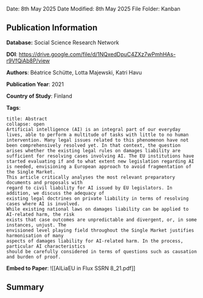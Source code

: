 Date: 8th May 2025
Date Modified: 8th May 2025
File Folder: Kanban
## Publication Information

**Database:** Social Science Research Network

**DOI**: https://drive.google.com/file/d/1NQxedDpuC4ZXz7wPmhHAs-r9VfQiAb8P/view

**Authors**: Béatrice Schütte, Lotta Majewski, Katri Havu

**Publication Year**: 2021

**Country of Study**: Finland

**Tags**: 

```ad-abstract
title: Abstract
collapse: open
Artificial intelligence (AI) is an integral part of our everyday lives, able to perform a multitude of tasks with little to no human intervention. Many legal issues related to this phenomenon have not been comprehensively resolved yet. In that context, the question arises whether the existing legal rules on damages liability are sufficient for resolving cases involving AI. The EU institutions have started evaluating if and to what extent new legislation regarding AI is needed, envisioning a European approach to avoid fragmentation of the Single Market.
This article critically analyses the most relevant preparatory documents and proposals with
regard to civil liability for AI issued by EU legislators. In addition, we discuss the adequacy of
existing legal doctrines on private liability in terms of resolving cases where AI is involved.
While existing national laws on damages liability can be applied to AI-related harm, the risk
exists that case outcomes are unpredictable and divergent, or, in some instances, unjust. The
envisioned level playing field throughout the Single Market justifies harmonisation of many
aspects of damages liability for AI-related harm. In the process, particular AI characteristics
should be carefully considered in terms of questions such as causation and burden of proof.
```

**Embed to Paper**: ![[AILiaEU in Flux SSRN 8_21.pdf]]

## Summary


